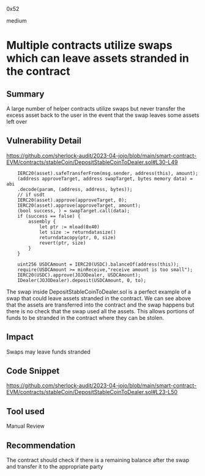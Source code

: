 0x52

medium

# Multiple contracts utilize swaps which can leave assets stranded in the contract

## Summary

A large number of helper contracts utilize swaps but never transfer the excess asset back to the user in the event that the swap leaves some assets left over

## Vulnerability Detail

https://github.com/sherlock-audit/2023-04-jojo/blob/main/smart-contract-EVM/contracts/stableCoin/DepositStableCoinToDealer.sol#L30-L49

        IERC20(asset).safeTransferFrom(msg.sender, address(this), amount);
        (address approveTarget, address swapTarget, bytes memory data) = abi
        .decode(param, (address, address, bytes));
        // if usdt
        IERC20(asset).approve(approveTarget, 0);
        IERC20(asset).approve(approveTarget, amount);
        (bool success, ) = swapTarget.call(data);
        if (success == false) {
            assembly {
                let ptr := mload(0x40)
                let size := returndatasize()
                returndatacopy(ptr, 0, size)
                revert(ptr, size)
            }
        }

        uint256 USDCAmount = IERC20(USDC).balanceOf(address(this));
        require(USDCAmount >= minReceive,"receive amount is too small");
        IERC20(USDC).approve(JOJODealer, USDCAmount);
        IDealer(JOJODealer).deposit(USDCAmount, 0, to);

The swap inside DepositStableCoinToDealer.sol is a perfect example of a swap that could leave assets stranded in the contract. We can see above that the assets are transferred into the contract and the swap happens but there is no check that the swap used all the assets. This allows portions of funds to be stranded in the contract where they can be stolen.

## Impact

Swaps may leave funds stranded

## Code Snippet

https://github.com/sherlock-audit/2023-04-jojo/blob/main/smart-contract-EVM/contracts/stableCoin/DepositStableCoinToDealer.sol#L23-L50

## Tool used

Manual Review

## Recommendation

The contract should check if there is a remaining balance after the swap and transfer it to the appropriate party